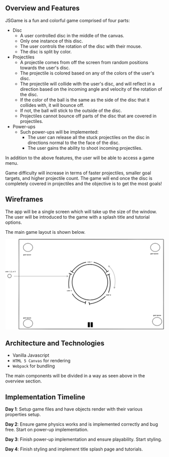 ## Overview and Features
JSGame is a fun and colorful game comprised of four parts:
+ Disc
  + A user controlled disc in the middle of the canvas.
  + Only one instance of this disc.
  + The user controls the rotation of the disc with their mouse.
  + The disc is split by color.
+ Projectiles
  + A projectile comes from off the screen from random positions towards the user's disc.
  + The projectile is colored based on any of the colors of the user's disc.
  + The projectile will collide with the user's disc, and will reflect in a direction based on the incoming angle and velocity of the rotation of the disc.
  + If the color of the ball is the same as the side of the disc that it collides with, it will bounce off.
  + If not, the ball will stick to the outside of the disc.
  + Projectiles cannot bounce off parts of the disc that are covered in projectiles.
+ Power-ups
  + Such power-ups will be implemented:
    + The user can release all the stuck projectiles on the disc in directions normal to the the face of the disc.
    + The user gains the ability to shoot incoming projectiles.

In addition to the above features, the user will be able to access a game menu.

Game difficulty will increase in terms of faster projectiles, smaller goal targets, and higher projectile count.
The game will end once the disc is completely covered in projectiles and the objective is to get the most goals!

## Wireframes
The app will be a single screen which will take up the size of the window. The user will be introduced to the game with a splash title and tutorial options.

The main game layout is shown below.

![Main-page-image](https://github.com/Strauaar/JSGame/blob/master/wireframes/main.png)

## Architecture and Technologies
+ Vanilla Javascript
+ `HTML 5 Canvas` for rendering
+ `Webpack` for bundling

The main components will be divided in a way as seen above in the overview section.

## Implementation Timeline
<strong>Day 1</strong>: Setup game files and have objects render with their various properties setup.

<strong>Day 2</strong>: Ensure game physics works and is implemented correctly and bug free. Start on power-up implementation.

<strong>Day 3</strong>: Finish power-up implementation and ensure playability. Start styling.

<strong>Day 4</strong>: Finish styling and implement title splash page and tutorials.

